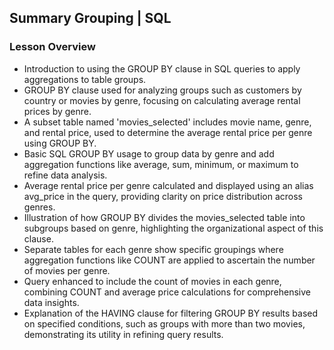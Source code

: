 ## Summary Grouping  | SQL

### Lesson Overview
- Introduction to using the GROUP BY clause in SQL queries to apply aggregations to table groups.
- GROUP BY clause used for analyzing groups such as customers by country or movies by genre, focusing on calculating average rental prices by genre.
- A subset table named 'movies_selected' includes movie name, genre, and rental price, used to determine the average rental price per genre using GROUP BY.
- Basic SQL GROUP BY usage to group data by genre and add aggregation functions like average, sum, minimum, or maximum to refine data analysis.
- Average rental price per genre calculated and displayed using an alias avg_price in the query, providing clarity on price distribution across genres.
- Illustration of how GROUP BY divides the movies_selected table into subgroups based on genre, highlighting the organizational aspect of this clause.
- Separate tables for each genre show specific groupings where aggregation functions like COUNT are applied to ascertain the number of movies per genre.
- Query enhanced to include the count of movies in each genre, combining COUNT and average price calculations for comprehensive data insights.
- Explanation of the HAVING clause for filtering GROUP BY results based on specified conditions, such as groups with more than two movies, demonstrating its utility in refining query results.
